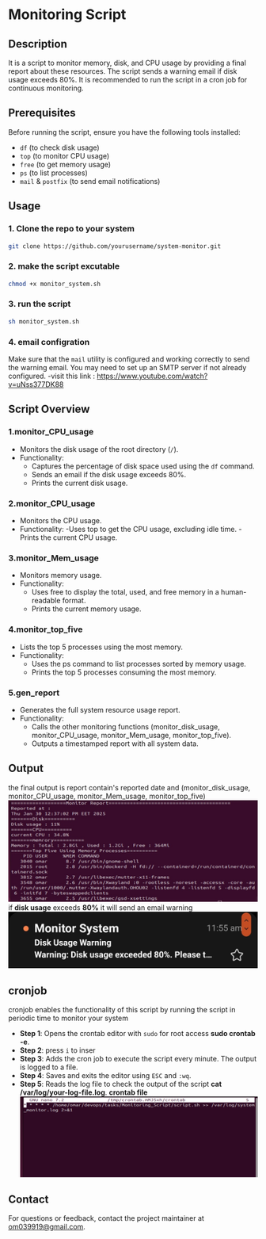 # Monitoring Script

## Description
It is a script to monitor memory, disk, and CPU usage by providing a final report about these resources. The script sends a warning email if disk usage exceeds 80%. It is recommended to run the script in a cron job for continuous monitoring.

## Prerequisites
Before running the script, ensure you have the following tools installed:

- `df` (to check disk usage)
- `top` (to monitor CPU usage)
- `free` (to get memory usage)
- `ps` (to list processes)
- `mail` & `postfix` (to send email notifications)

## Usage

### 1. Clone the repo to your system
```bash
git clone https://github.com/yourusername/system-monitor.git
```
### 2. make the script excutable
```bash
chmod +x monitor_system.sh
```
### 3. run the script 
```bash
sh monitor_system.sh
```
### 4. email configration 
Make sure that the `mail` utility is configured and working correctly to send the warning email. You may need to set up an SMTP server if not already configured.
-visit this link : https://www.youtube.com/watch?v=uNss377DK88

## Script Overview
### 1.monitor_CPU_usage
- Monitors the disk usage of the root directory (`/`).
- Functionality:
  - Captures the percentage of disk space used using the `df` command.
  - Sends an email if the disk usage exceeds 80%.
  - Prints the current disk usage.
### 2.monitor_CPU_usage
 - Monitors the CPU usage.
 - Functionality:
    -Uses top to get the CPU usage, excluding idle time.
    -Prints the current CPU usage.
### 3.monitor_Mem_usage
  - Monitors memory usage.
  - Functionality:
    - Uses free to display the total, used, and free memory in a human-readable format.
    - Prints the current memory usage.
### 4.monitor_top_five
  - Lists the top 5 processes using the most memory.
  - Functionality:
    - Uses the ps command to list processes sorted by memory usage.
    - Prints the top 5 processes consuming the most memory.
### 5.gen_report
  - Generates the full system resource usage report.
  - Functionality:
    - Calls the other monitoring functions (monitor_disk_usage, monitor_CPU_usage, monitor_Mem_usage, monitor_top_five).
    - Outputs a timestamped report with all system data.
## Output
the final output is report contain's reported date and (monitor_disk_usage, monitor_CPU_usage, monitor_Mem_usage, monitor_top_five)
![Disk Usage Screenshot](./images/output_screenshot.jpg)
if **disk usage** exceeds **80%** it will send an email warning 
![Disk Usage Screenshot](./images/email_screenshot.jpg)
## cronjob
cronjob enables the functionality of this script by running the script in periodic time to monitor your system
- **Step 1**: Opens the crontab editor with `sudo` for root access  **sudo crontab -e**.
- **Step 2**: press `i` to inser
- **Step 3**: Adds the cron job to execute the script every minute. The output is logged to a file.
- **Step 4**: Saves and exits the editor using `ESC` and `:wq`.
- **Step 5**: Reads the log file to check the output of the script **cat /var/log/your-log-file.log**.
**crontab file**
![Disk Usage Screenshot](./images/crontab.png)
## Contact
For questions or feedback, contact the project maintainer at om039919@gmail.com.
